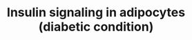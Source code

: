 ---
annotations:
- id: DOID:9351
  parent: disease of metabolism
  type: Disease Ontology
  value: diabetes mellitus
- id: PW:0000143
  parent: regulatory pathway
  type: Pathway Ontology
  value: insulin signaling pathway
- id: CL:0000136
  parent: native cell
  type: Cell Type Ontology
  value: fat cell
authors:
- Anwesha
- Khanspers
- AMTan
- Egonw
- Eweitz
citedin:
- link: PMC9015122
  title: Understanding signaling and metabolic paths using semantified and harmonized
    information about biological interactions (2022)
- link: PMC7925531
  title: Identification of candidate genes and pathways in retinopathy of prematurity
    by whole exome sequencing of preterm infants enriched in phenotypic extremes (2021)
communities:
- ONTOX
description: The paper describes insulin signaling in human adipocytes under normal
  and diabetic states using mathematical models based on experimental data. This model
  corresponds to insulin signaling under diabetic condition. Insulin signaling under
  normal condition is represented in WP3634. The model has been converted to GPML
  using the PathSBML plugin from PathVisio, importing the model BIOMD0000000449 from
  the BioModels Database directly. The layout has been improved manually.
last-edited: 2021-05-09
ndex: 5eb5b11a-8b67-11eb-9e72-0ac135e8bacf
organisms:
- Homo sapiens
redirect_from:
- /index.php/Pathway:WP3635
- /instance/WP3635
- /instance/WP3635_r116600
revision: r116600
schema-jsonld:
- '@context': https://schema.org/
  '@id': https://wikipathways.github.io/pathways/WP3635.html
  '@type': Dataset
  creator:
    '@type': Organization
    name: WikiPathways
  description: The paper describes insulin signaling in human adipocytes under normal
    and diabetic states using mathematical models based on experimental data. This
    model corresponds to insulin signaling under diabetic condition. Insulin signaling
    under normal condition is represented in WP3634. The model has been converted
    to GPML using the PathSBML plugin from PathVisio, importing the model BIOMD0000000449
    from the BioModels Database directly. The layout has been improved manually.
  keywords:
  - AS160
  - AS160p
  - GLUT4
  - GLUT4m
  - IR
  - IRS1
  - IRS1307
  - IRS1p
  - IRS1p307
  - IRi
  - IRins
  - IRip
  - IRp
  - PKB
  - PKB308p
  - PKB308p473p
  - PKB473p
  - S6
  - S6K
  - S6Kp
  - S6p
  - X
  - Xp
  - mTORC1
  - mTORC1a
  - mTORC2
  - mTORC2a
  license: CC0
  name: Insulin signaling in adipocytes (diabetic condition)
seo: CreativeWork
title: Insulin signaling in adipocytes (diabetic condition)
wpid: WP3635
---